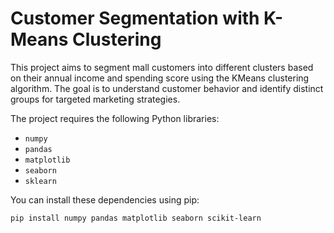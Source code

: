 # Customer Segmentation with K-Means Clustering

This project aims to segment mall customers into different clusters based on their annual income and spending score using the KMeans clustering algorithm. The goal is to understand customer behavior and identify distinct groups for targeted marketing strategies.


The project requires the following Python libraries:
- `numpy`
- `pandas`
- `matplotlib`
- `seaborn`
- `sklearn`

You can install these dependencies using pip:
```bash
pip install numpy pandas matplotlib seaborn scikit-learn
